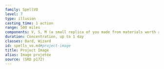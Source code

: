 ```yaml
---
family: SpellVO
level: 7
type: illusion
casting_time: 1 action
range: 500 miles
components: V, S, M (a small replica of you made from materials worth at least 5 gp)
duration: Concentration, up to 1 day
classes: Bard, Wizard
id: spells_vo.md#project-image
title: Project Image
alias: Image projetée
source: (SRD p172)
---
```


